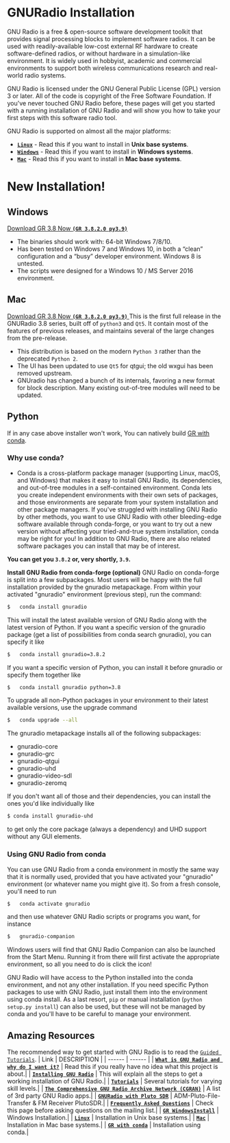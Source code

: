 # **GNURadio Installation**


GNU Radio is a free & open-source software development toolkit that provides signal processing blocks to implement software radios. It can be used with readily-available low-cost external RF hardware to create software-defined radios, or without hardware in a simulation-like environment. It is widely used in hobbyist, academic and commercial environments to support both wireless communications research and real-world radio systems.

GNU Radio is licensed under the GNU General Public License (GPL) version 3 or later. All of the code is copyright of the Free Software Foundation.
If you've never touched GNU Radio before, these pages will get you started with a running installation of GNU Radio and will show you how to take your first steps with this software radio tool.

GNU Radio is supported on almost all the major platforms:

  - [**`Linux`**](https://wiki.gnuradio.org/index.php/InstallingGR) - Read this if you want to install in **Unix base systems**.
  - [**`Windows`**](http://www.gcndevelopment.com/gnuradio/index.htm) - Read this if you want to install in **Windows systems**.
  - [**`Mac`**](https://wiki.gnuradio.org/index.php/MacInstall) - Read this if you want to install in **Mac base systems**.

# **New Installation!**

## **Windows**
[Download GR 3.8 Now **`(GR 3.8.2.0 py3.9)`** ](http://www.gcndevelopment.com/gnuradio/downloads/installers/v3.8.2.1/gnuradio_3.8.2.0_win64.msi)

  - The binaries should work with: 64-bit Windows 7/8/10.
  - Has been tested on Windows 7 and Windows 10, in both a “clean” configuration and a “busy” developer environment. Windows 8 is untested.
  - The scripts were designed for a Windows 10 / MS Server 2016 environment.

## **Mac**
[Download GR 3.8 Now **`(GR 3.8.2.0 py3.9)`** ](https://github.com/ktemkin/gnuradio-for-mac-without-macports/releases/download/3.8.0.0-0/GNURadio-3.8.0.0-0.dmg)
This is the first full release in the GNURadio 3.8 series, built off of `python3` and `Qt5`. It contain most of the features of previous releases, and maintains several of the large changes from the pre-release.

  - This distribution is based on the modern `Python 3` rather than the deprecated `Python 2`.
  - The UI has been updated to use `Qt5` for qtgui; the old wxgui has been removed upstream.
  - GNUradio has changed a bunch of its internals, favoring a new format for block description. Many existing out-of-tree modules will need to be updated.

## **Python**
If in any case above installer won't work, You can natively build [GR with conda](https://wiki.gnuradio.org/index.php/CondaInstall).
### Why use conda?
  - Conda is a cross-platform package manager (supporting Linux, macOS, and Windows) that makes it easy to install GNU Radio, its dependencies, and out-of-tree modules in a self-contained environment. Conda lets you create independent environments with their own sets of packages, and those environments are separate from your system installation and other package managers. If you've struggled with installing GNU Radio by other methods, you want to use GNU Radio with other bleeding-edge software available through conda-forge, or you want to try out a new version without affecting your tried-and-true system installation, conda may be right for you! In addition to GNU Radio, there are also related software packages you can install that may be of interest.

**You can get you `3.8.2` or, very shortly, `3.9`.**

**Install GNU Radio from conda-forge (optional)**
GNU Radio on conda-forge is split into a few subpackages. Most users will be happy with the full installation provided by the gnuradio metapackage. From within your activated "gnuradio" environment (previous step), run the command:

```sh
$   conda install gnuradio
```
This will install the latest available version of GNU Radio along with the latest version of Python. If you want a specific version of the gnuradio package (get a list of possibilities from conda search gnuradio), you can specify it like
```sh
$   conda install gnuradio=3.8.2
```
If you want a specific version of Python, you can install it before gnuradio or specify them together like
```sh
$   conda install gnuradio python=3.8
```
To upgrade all non-Python packages in your environment to their latest available versions, use the upgrade command
```sh
$   conda upgrade --all
```
The gnuradio metapackage installs all of the following subpackages:
  - gnuradio-core
  - gnuradio-grc
  - gnuradio-qtgui
  - gnuradio-uhd
  - gnuradio-video-sdl
  - gnuradio-zeromq

If you don't want all of those and their dependencies, you can install the ones you'd like individually like
```sh
$ conda install gnuradio-uhd
```
to get only the core package (always a dependency) and UHD support without any GUI elements.
### **Using GNU Radio from conda**
You can use GNU Radio from a conda environment in mostly the same way that it is normally used, provided that you have activated your "gnuradio" environment (or whatever name you might give it). So from a fresh console, you'll need to run
```sh
$   conda activate gnuradio
```
and then use whatever GNU Radio scripts or programs you want, for instance
```sh
$   gnuradio-companion
```
Windows users will find that GNU Radio Companion can also be launched from the Start Menu. Running it from there will first activate the appropriate environment, so all you need to do is click the icon!

GNU Radio will have access to the Python installed into the conda environment, and not any other installation. If you need specific Python packages to use with GNU Radio, just install them into the environment using conda install. As a last resort, `pip` or manual installation (`python setup.py install`) can also be used, but these will not be managed by conda and you'll have to be careful to manage your environment.

## **Amazing Resources**


The recommended way to get started with GNU Radio is to read the [`Guided Tutorials`](https://wiki.gnuradio.org/index.php/Tutorials).
| Link | DESCRIPTION |
| ------ | ------ |
| [**`What is GNU Radio and why do I want it?`**](https://wiki.gnuradio.org/index.php/What_is_GNU_Radio%3F) | Read this if you really have no idea what this project is about.|
| [**`Installing GNU Radio`**](https://wiki.gnuradio.org/index.php/InstallingGR) | This will explain all the steps to get a working installation of GNU Radio.|
| [**`Tutorials`**](https://wiki.gnuradio.org/index.php/Tutorials) | Several tutorials for varying skill levels.|
| [**`The Comprehensive GNU Radio Archive Network (CGRAN)`**](https://www.cgran.org/) | A list of 3rd party GNU Radio apps.|
| [**`GNURadio with Pluto SDR`**](https://patel999jay.github.io/project/internal-project/) | ADM-Pluto-File-Transfer & FM Receiver PlutoSDR.|
| [**`Frequently Asked Questions`**](https://wiki.gnuradio.org/index.php/FAQ) | Check this page before asking questions on the mailing list.|
| [**`GR WindowsInstall`**](https://wiki.gnuradio.org/index.php/WindowsInstall) | Windows Installation.|
| [**`Linux`**](https://wiki.gnuradio.org/index.php/InstallingGR) | Installation in Unix base systems.|
| [**`Mac`**](https://wiki.gnuradio.org/index.php/MacInstall) | Installation in Mac base systems.|
| [**`GR with conda`**](https://wiki.gnuradio.org/index.php/CondaInstall) | Installation using conda.|

